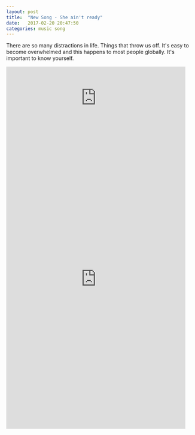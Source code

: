 ```yaml
---
layout: post
title:  "New Song - She ain't ready"
date:   2017-02-20 20:47:50 
categories: music song
---
```

There are so many distractions in life. Things that throw us off. It's easy to become overwhelmed and this happens to most people globally. It's important to know yourself. 

 

<iframe width="95%" height="166" scrolling="no" frameborder="no" src="https://w.soundcloud.com/player/?url=https%3A//api.soundcloud.com/tracks/307258695&amp;color=ff5500&amp;auto_play=false&amp;hide_related=false&amp;show_comments=true&amp;show_user=true&amp;show_reposts=false"></iframe>

<iframe style="border: 0; width: 95%; height: 800px;" src="https://bandcamp.com/EmbeddedPlayer/track=980765178/size=large/bgcol=ffffff/linkcol=0687f5/tracklist=false/transparent=true/" seamless><a href="http://russellbradley.bandcamp.com/track/she-aint-really">She ain&#39;t really by Russell Bradley</a></iframe>


